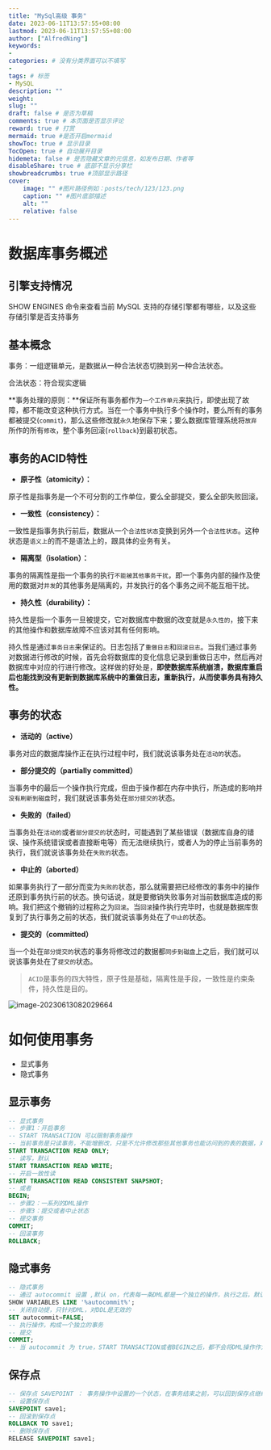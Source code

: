 ```yaml
---
title: "MySql高级 事务"
date: 2023-06-11T13:57:55+08:00
lastmod: 2023-06-11T13:57:55+08:00
author: ["AlfredNing"]
keywords: 
- 
categories: # 没有分类界面可以不填写
- 
tags: # 标签
- MySQL
description: ""
weight:
slug: ""
draft: false # 是否为草稿
comments: true # 本页面是否显示评论
reward: true # 打赏
mermaid: true #是否开启mermaid
showToc: true # 显示目录
TocOpen: true # 自动展开目录
hidemeta: false # 是否隐藏文章的元信息，如发布日期、作者等
disableShare: true # 底部不显示分享栏
showbreadcrumbs: true #顶部显示路径
cover:
    image: "" #图片路径例如：posts/tech/123/123.png
    caption: "" #图片底部描述
    alt: ""
    relative: false
---
```


# 数据库事务概述

## 引擎支持情况

SHOW ENGINES 命令来查看当前 MySQL 支持的存储引擎都有哪些，以及这些存储引擎是否支持事务

## 基本概念

事务：一组逻辑单元，是数据从一种合法状态切换到另一种合法状态。

合法状态：符合现实逻辑

**事务处理的原则：**保证所有事务都作为`一个工作单元`来执行，即使出现了故障，都不能改变这种执行方式。当在一个事务中执行多个操作时，要么所有的事务都被提交(`commit`)，那么这些修改就`永久`地保存下来；要么数据库管理系统将`放弃`所作的所有`修改`，整个事务回滚(`rollback`)到最初状态。

## 事务的ACID特性

- **原子性（atomicity）：**

原子性是指事务是一个不可分割的工作单位，要么全部提交，要么全部失败回滚。

- **一致性（consistency）：**

一致性是指事务执行前后，数据从一个`合法性状态`变换到另外一个`合法性状态`。这种状态是`语义上`的而不是语法上的，跟具体的业务有关。

- **隔离型（isolation）：**

事务的隔离性是指一个事务的执行`不能被其他事务干扰`，即一个事务内部的操作及使用的数据对`并发`的其他事务是隔离的，并发执行的各个事务之间不能互相干扰。

- **持久性（durability）：**

持久性是指一个事务一旦被提交，它对数据库中数据的改变就是`永久性的`，接下来的其他操作和数据库故障不应该对其有任何影响。

持久性是通过`事务日志`来保证的。日志包括了`重做日志`和`回滚日志`。当我们通过事务对数据进行修改的时候，首先会将数据库的变化信息记录到重做日志中，然后再对数据库中对应的行进行修改。这样做的好处是，**即使数据库系统崩溃，数据库重启后也能找到没有更新到数据库系统中的重做日志，重新执行，从而使事务具有持久性。**

## 事务的状态

- **活动的（active）**

事务对应的数据库操作正在执行过程中时，我们就说该事务处在`活动的`状态。

- **部分提交的（partially committed）**

当事务中的最后一个操作执行完成，但由于操作都在内存中执行，所造成的影响并`没有刷新到磁盘`时，我们就说该事务处在`部分提交的`状态。

- **失败的（failed）**

当事务处在`活动的`或者`部分提交的`状态时，可能遇到了某些错误（数据库自身的错误、操作系统错误或者直接断电等）而无法继续执行，或者人为的停止当前事务的执行，我们就说该事务处在`失败的`状态。

- **中止的（aborted）**

如果事务执行了一部分而变为`失败的`状态，那么就需要把已经修改的事务中的操作还原到事务执行前的状态。换句话说，就是要撤销失败事务对当前数据库造成的影响。我们把这个撤销的过程称之为`回滚`。当`回滚`操作执行完毕时，也就是数据库恢复到了执行事务之前的状态，我们就说该事务处在了`中止的`状态。

- **提交的（committed）**

当一个处在`部分提交的`状态的事务将修改过的数据都`同步到磁盘`上之后，我们就可以说该事务处在了`提交的`状态。

> `ACID`是事务的四大特性，原子性是基础，隔离性是手段，一致性是约束条件，持久性是目的。

![image-20230613082029664](https://nq-bucket.oss-cn-shanghai.aliyuncs.com/note_img/image-20230613082029664.png)

# 如何使用事务

- 显式事务
- 隐式事务

## 显示事务

```sql
-- 显式事务 
-- 步骤1：开启事务
-- START TRANSACTION 可以限制事务操作 
-- 当前事务是只读事务，不能增删改，只是不允许修改那些其他事务也能访问到的表的数据，对于临时表(CREATE TEMPORARY TABLE)来说，是可以进行增删改的 
START TRANSACTION READ ONLY;
-- 读写，默认 
START TRANSACTION READ WRITE;
-- 开启一致性读 
START TRANSACTION READ CONSISTENT SNAPSHOT;
-- 或者  
BEGIN;
-- 步骤2：一系列的DML操作
-- 步骤3：提交或者中止状态  
-- 提交事务 
COMMIT;
-- 回滚事务  
ROLLBACK;

```

## 隐式事务

```sql
-- 隐式事务  
-- 通过 autocommit 设置 ,默认 on，代表每一条DML都是一个独立的操作，执行之后，默认会自动提交。
SHOW VARIABLES LIKE '%autocommit%';
-- 关闭自动提，只针对DML，对DDL是无效的  
SET autocommit=FALSE; 
-- 执行操作，构成一个独立的事务   
-- 提交  
COMMIT;
-- 当 autocommit 为 true，START TRANSACTION或者BEGIN之后，都不会将DML操作作为单个事务，而是作为整体一个事务。

```

## 保存点

```sql
-- 保存点 SAVEPOINT ： 事务操作中设置的一个状态，在事务结束之前，可以回到保存点继续操作失误。
-- 设置保存点 
SAVEPOINT save1;
-- 回滚到保存点 
ROLLBACK TO save1;
-- 删除保存点 
RELEASE SAVEPOINT save1;

```

